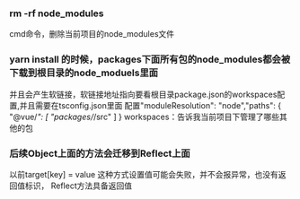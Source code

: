 ### rm -rf node_modules  
cmd命令，删除当前项目的node_modules文件

### yarn install 的时候，packages下面所有包的node_modules都会被下载到根目录的node_moduels里面
并且会产生软链接，软链接地址指向要看根目录package.json的workspaces配置,并且需要在tsconfig.json里面
配置"moduleResolution": "node","paths": {
      "@vue/*": [
        "packages/*/src"
      ]
    }
workspaces：告诉我当前项目下管理了哪些其他的包

### 后续Object上面的方法会迁移到Reflect上面
以前target[key] = value 这种方式设置值可能会失败，并不会报异常，也没有返回值标识，
Reflect方法具备返回值
